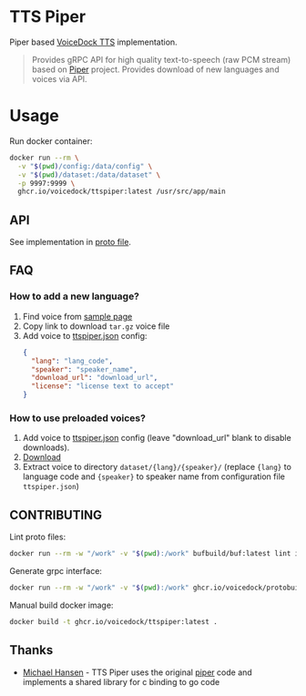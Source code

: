 # TTS Piper
Piper based [VoiceDock TTS](https://github.com/voicedock/voicedock-specs/tree/main/proto/voicedock/core/tts/v1) implementation.

> Provides gRPC API for high quality text-to-speech (raw PCM stream) based on [Piper](https://github.com/rhasspy/piper) project.
> Provides download of new languages and voices via API.

# Usage
Run docker container:
```bash
docker run --rm \
  -v "$(pwd)/config:/data/config" \
  -v "$(pwd)/dataset:/data/dataset" \
  -p 9997:9999 \
  ghcr.io/voicedock/ttspiper:latest /usr/src/app/main
```
## API
See implementation in [proto file](https://github.com/voicedock/voicedock-specs/blob/main/proto/voicedock/core/tts/v1/tts_api.proto).

## FAQ
### How to add a new language?
1. Find voice from [sample page](https://rhasspy.github.io/piper-samples/)
2. Copy link to download `tar.gz` voice file
3. Add voice to [ttspiper.json](config%2Fttspiper.json) config:
   ```json
   {
     "lang": "lang_code",
     "speaker": "speaker_name",
     "download_url": "download_url",
     "license": "license text to accept"
   }
    ```

### How to use preloaded voices?
1. Add voice to [ttspiper.json](config%2Fttspiper.json) config (leave "download_url" blank to disable downloads).
2. [Download](https://rhasspy.github.io/piper-samples/)
3. Extract voice to directory `dataset/{lang}/{speaker}/` (replace `{lang}` to language code and `{speaker}` to speaker name from configuration file  `ttspiper.json`)


## CONTRIBUTING
Lint proto files:
```bash
docker run --rm -w "/work" -v "$(pwd):/work" bufbuild/buf:latest lint internal/api/grpc/proto
```
Generate grpc interface:
```bash
docker run --rm -w "/work" -v "$(pwd):/work" ghcr.io/voicedock/protobuilder:1.0.0 generate internal/api/grpc/proto --template internal/api/grpc/proto/buf.gen.yaml
```
Manual build docker image:
```bash
docker build -t ghcr.io/voicedock/ttspiper:latest .
```

## Thanks
 * [Michael Hansen](https://github.com/synesthesiam) - TTS Piper uses the original [piper](https://github.com/rhasspy/piper) code and implements a shared library for c binding to go code